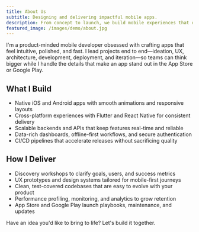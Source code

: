 ```yaml
---
title: About Us
subtitle: Designing and delivering impactful mobile apps.
description: From concept to launch, we build mobile experiences that delight users and drive growth.
featured_image: /images/demo/about.jpg
---
```


I'm a product-minded mobile developer obsessed with crafting apps that feel intuitive, polished, and fast. I lead projects end to end—ideation, UX, architecture, development, deployment, and iteration—so teams can think bigger while I handle the details that make an app stand out in the App Store or Google Play.

## What I Build

* Native iOS and Android apps with smooth animations and responsive layouts
* Cross-platform experiences with Flutter and React Native for consistent delivery
* Scalable backends and APIs that keep features real-time and reliable
* Data-rich dashboards, offline-first workflows, and secure authentication
* CI/CD pipelines that accelerate releases without sacrificing quality

## How I Deliver

* Discovery workshops to clarify goals, users, and success metrics
* UX prototypes and design systems tailored for mobile-first journeys
* Clean, test-covered codebases that are easy to evolve with your product
* Performance profiling, monitoring, and analytics to grow retention
* App Store and Google Play launch playbooks, maintenance, and updates

Have an idea you'd like to bring to life? Let's build it together.

